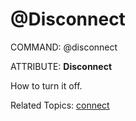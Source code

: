# @Disconnect

COMMAND: @disconnect

ATTRIBUTE: **Disconnect**

How to turn it off. 

Related Topics: [connect](./helpdoc.disconnect.md)